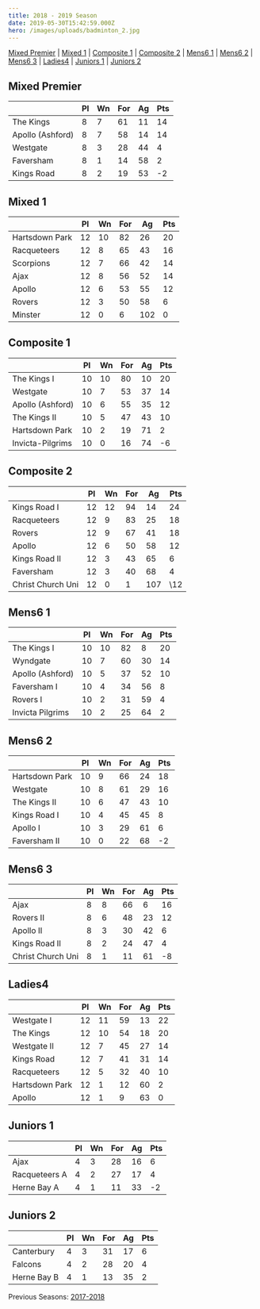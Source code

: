 ```yaml
---
title: 2018 - 2019 Season
date: 2019-05-30T15:42:59.000Z
hero: /images/uploads/badminton_2.jpg
---
```

[Mixed Premier](#mixed-premier) | [Mixed 1](#mixed-1) | [Composite 1](#composite-1) | [Composite 2](#composite-2) | [Mens6 1](#mens6-1) | [Mens6 2](#mens6-2) | [Mens6 3](#mens6-3) | [Ladies4](#ladies4) | [Juniors 1](#juniors-1) | [Juniors 2](#juniors-2)

## Mixed Premier

|                  | Pl  | Wn  | For | Ag  | Pts |
| ---------------- | --- | --- | --- | --- | --- |
| The Kings        | 8   | 7   | 61  | 11  | 14  |
| Apollo (Ashford) | 8   | 7   | 58  | 14  | 14  |
| Westgate         | 8   | 3   | 28  | 44  | 4   |
| Faversham        | 8   | 1   | 14  | 58  | 2   |
| Kings Road       | 8   | 2   | 19  | 53  | \-2 |

## Mixed 1

|                | Pl  | Wn  | For | Ag  | Pts |
| -------------- | --- | --- | --- | --- | --- |
| Hartsdown Park | 12  | 10  | 82  | 26  | 20  |
| Racqueteers    | 12  | 8   | 65  | 43  | 16  |
| Scorpions      | 12  | 7   | 66  | 42  | 14  |
| Ajax           | 12  | 8   | 56  | 52  | 14  |
| Apollo         | 12  | 6   | 53  | 55  | 12  |
| Rovers         | 12  | 3   | 50  | 58  | 6   |
| Minster        | 12  | 0   | 6   | 102 | 0   |

## Composite 1

|                  | Pl  | Wn  | For | Ag  | Pts |
| ---------------- | --- | --- | --- | --- | --- |
| The Kings I      | 10  | 10  | 80  | 10  | 20  |
| Westgate         | 10  | 7   | 53  | 37  | 14  |
| Apollo (Ashford) | 10  | 6   | 55  | 35  | 12  |
| The Kings II     | 10  | 5   | 47  | 43  | 10  |
| Hartsdown Park   | 10  | 2   | 19  | 71  | 2   |
| Invicta-Pilgrims | 10  | 0   | 16  | 74  | \-6 |

## Composite 2

|                   | Pl  | Wn  | For | Ag  | Pts |
| ----------------- | --- | --- | --- | --- | --- |
| Kings Road I      | 12  | 12  | 94  | 14  | 24  |
| Racqueteers       | 12  | 9   | 83  | 25  | 18  |
| Rovers            | 12  | 9   | 67  | 41  | 18  |
| Apollo            | 12  | 6   | 50  | 58  | 12  |
| Kings Road II     | 12  | 3   | 43  | 65  | 6   |
| Faversham         | 12  | 3   | 40  | 68  | 4   |
| Christ Church Uni | 12  | 0   | 1   | 107 | \12 |

## Mens6 1

|                  | Pl  | Wn  | For | Ag  | Pts |
| ---------------- | --- | --- | --- | --- | --- |
| The Kings I      | 10  | 10  | 82  | 8   | 20  |
| Wyndgate         | 10  | 7   | 60  | 30  | 14  |
| Apollo (Ashford) | 10  | 5   | 37  | 52  | 10  |
| Faversham I      | 10  | 4   | 34  | 56  | 8   |
| Rovers I         | 10  | 2   | 31  | 59  | 4   |
| Invicta Pilgrims | 10  | 2   | 25  | 64  | 2   |

## Mens6 2

|                | Pl  | Wn  | For | Ag  | Pts |
| -------------- | --- | --- | --- | --- | --- |
| Hartsdown Park | 10  | 9   | 66  | 24  | 18  |
| Westgate       | 10  | 8   | 61  | 29  | 16  |
| The Kings II   | 10  | 6   | 47  | 43  | 10  |
| Kings Road I   | 10  | 4   | 45  | 45  | 8   |
| Apollo I       | 10  | 3   | 29  | 61  | 6   |
| Faversham II   | 10  | 0   | 22  | 68  | \-2 |

## Mens6 3

|                   | Pl  | Wn  | For | Ag  | Pts |
| ----------------- | --- | --- | --- | --- | --- |
| Ajax              | 8   | 8   | 66  | 6   | 16  |
| Rovers II         | 8   | 6   | 48  | 23  | 12  |
| Apollo II         | 8   | 3   | 30  | 42  | 6   |
| Kings Road II     | 8   | 2   | 24  | 47  | 4   |
| Christ Church Uni | 8   | 1   | 11  | 61  | \-8 |

## Ladies4

|                | Pl  | Wn  | For | Ag  | Pts |
| -------------- | --- | --- | --- | --- | --- |
| Westgate I     | 12  | 11  | 59  | 13  | 22  |
| The Kings      | 12  | 10  | 54  | 18  | 20  |
| Westgate II    | 12  | 7   | 45  | 27  | 14  |
| Kings Road     | 12  | 7   | 41  | 31  | 14  |
| Racqueteers    | 12  | 5   | 32  | 40  | 10  |
| Hartsdown Park | 12  | 1   | 12  | 60  | 2   |
| Apollo         | 12  | 1   | 9   | 63  | 0   |

## Juniors 1

|               | Pl  | Wn  | For | Ag  | Pts |
| ------------- | --- | --- | --- | --- | --- |
| Ajax          | 4   | 3   | 28  | 16  | 6   |
| Racqueteers A | 4   | 2   | 27  | 17  | 4   |
| Herne Bay A   | 4   | 1   | 11  | 33  | \-2 |



## Juniors 2

|             | Pl  | Wn  | For | Ag  | Pts |
| ----------- | --- | --- | --- | --- | --- |
| Canterbury  | 4   | 3   | 31  | 17  | 6   |
| Falcons     | 4   | 2   | 28  | 20  | 4   |
| Herne Bay B | 4   | 1   | 13  |  35 | 2   |

Previous Seasons: [2017-2018](/tables/season-2017-2018)
